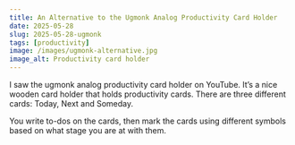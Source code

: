 ```yaml
---
title: An Alternative to the Ugmonk Analog Productivity Card Holder
date: 2025-05-28
slug: 2025-05-28-ugmonk
tags: [productivity]
image: /images/ugmonk-alternative.jpg
image_alt: Productivity card holder
---
```


I saw the ugmonk analog productivity card holder on YouTube. It’s a nice wooden card holder that holds productivity cards. There are three different cards: Today, Next and Someday.

You write to-dos on the cards, then mark the cards using different symbols based on what stage you are at with them.